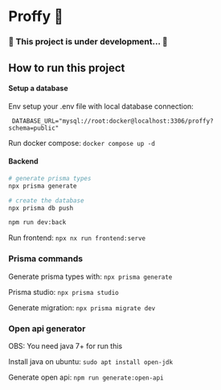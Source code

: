 # Proffy 📖

### 🚧 This project is under development... 🚧

## How to run this project

#### Setup a database

Env setup your .env file with local database connection:

```
 DATABASE_URL="mysql://root:docker@localhost:3306/proffy?schema=public"
```

Run docker compose: `docker compose up -d`

#### Backend

```bash
# generate prisma types
npx prisma generate

# create the database
npx prisma db push

npm run dev:back
```

Run frontend: `npx nx run frontend:serve`

### Prisma commands

Generate prisma types with: `npx prisma generate`

Prisma studio: `npx prisma studio`

Generate migration: `npx prisma migrate dev`

### Open api generator

OBS: You need java 7+ for run this

Install java on ubuntu: `sudo apt install open-jdk`

Generate open api: `npm run generate:open-api`
